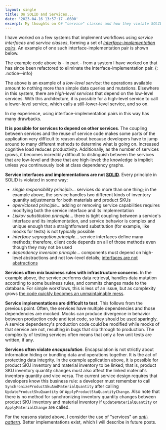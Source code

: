 ```yaml
---
layout: single
title: On SOLID and Services...
date: '2023-04-16 13:57:17 -0600'
excerpt: My thoughts on C# "service" classes and how they violate SOLID principles
---
```


I have worked on a few systems that implement workflows using *service interfaces* and *service classes*, forming a set of [*interface-implementation pairs*](https://martinfowler.com/bliki/InterfaceImplementationPair.html).  An example of one such interface-implementation pair is shown below.

<script src="https://gist.github.com/RyanMarcotte/fd0b49038214e37bab901f048f04740e.js"></script>

<script src="https://gist.github.com/RyanMarcotte/adab5652281d39dcc3336d7187689f88.js"></script>

The example code above is - in part - from a system I have worked on that has since been refactored to eliminate the interface-implementation pair.
{: .notice--info}

The above is an example of a *low-level service*: the operations available amount to nothing more than simple data queries and mutations.  Elsewhere in this system, there are *high-level services* that depend on the low-level services.  With this architecture, it is possible for a high-level service to call a lower-level service, which calls a still-lower-level service, and so on.

In my experience, using interface-implementation pairs in this way has many drawbacks.

**It is possible for services to depend on other services**.  The coupling between services and the reuse of service code makes some parts of the application very difficult to reason about because developers have to jump around to many different methods to determine what is going on.  Increased cognitive load reduces productivity.  Additionally, as the number of services grows, it becomes incredibly difficult to distinguish between the services that are low-level and those that are high-level: the knowledge is implicit unless you continuously look at class dependency graphs.

**Service interfaces and implementations are not [SOLID](https://www.digitalocean.com/community/conceptual_articles/s-o-l-i-d-the-first-five-principles-of-object-oriented-design)**.  Every principle in SOLID is violated in some way:

- *single responsibility principle*...  services do more than one thing; in the example above, the service handles two different kinds of inventory quantity adjustments for both materials and product SKUs
- *open/closed principle*...  adding or removing service capabilities requires modifying both the service interface and its implementation
- *Liskov substitution principle*...  there is tight coupling between a service's interface and its implementation, and service behavior is complex and unique enough that a straightforward substitution (for example, like mocks for tests) is not typically possible
- *interface segregation principle*...  service interfaces define many methods; therefore, client code depends on all of those methods even though they may not be used
- *dependency inversion principle*...  components must depend on high-level abstractions and not low-level details; [interfaces are not abstractions](https://blog.ploeh.dk/2010/12/02/Interfacesarenotabstractions/)

**Services often mix business rules with infrastructure concerns**.  In the example above, the service performs data retrieval, handles data mutation according to some business rules, and commits changes made to the database.  For simple workflows, this is less of an issue, but as complexity grows [the code quickly becomes an unmaintainable mess](https://enterprisecraftsmanship.com/posts/painless-tdd/).

**Service implementations are difficult to test**.  This follows from the previous point.  Often, the services have multiple dependencies and those dependencies are mocked.  Mocks can produce divergence in behavior between production code and test code, so [they should be used sparingly](https://enterprisecraftsmanship.com/posts/when-to-mock/).  A service dependency's production code could be modified while mocks of that service are not, resulting in bugs that slip through to production.  The complexity of testing services often means that only a few unit tests are written, if any.

**Services often violate *encapsulation***.  Encapsulation is not strictly about information hiding or bundling data and operations together.  It is the act of protecting data integrity.  In the example application above, it is possible for product SKU inventory and material inventory to be linked; that is, product SKU inventory quantity changes must also affect the linked material's inventory quantity and vice versa.  The current service design requires that developers know this business rule: a developer must remember to call `SynchronizeProductSkuAndMaterialQuantity` after calling `UpdateProductSkuQuantity` or `ApplyProductSkuQuantityChange`.  Also note that there is no method for synchronizing inventory quantity changes between product SKU inventory and material inventory if `UpdateMaterialQuantity` or `ApplyMaterialChange` are called.

For the reasons stated above, I consider the use of "services" an [*anti-pattern*](https://blog.ploeh.dk/2019/01/21/some-thoughts-on-anti-patterns/).  Better implementations exist, which I will describe in future posts.
